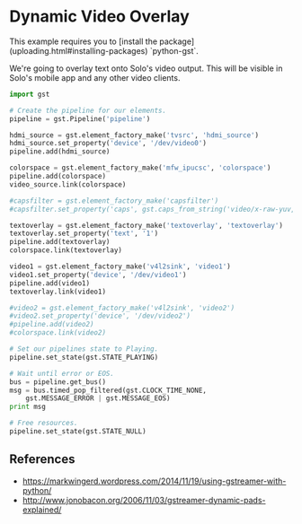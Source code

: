 # Dynamic Video Overlay

<aside class="note">
This example requires you to [install the package](uploading.html#installing-packages) `python-gst`.
</aside>

We're going to overlay text onto Solo's video output. This will be visible in Solo's mobile app and any other video clients.

```py
import gst

# Create the pipeline for our elements.
pipeline = gst.Pipeline('pipeline')

hdmi_source = gst.element_factory_make('tvsrc', 'hdmi_source')
hdmi_source.set_property('device', '/dev/video0')
pipeline.add(hdmi_source)

colorspace = gst.element_factory_make('mfw_ipucsc', 'colorspace')
pipeline.add(colorspace)
video_source.link(colorspace)

#capsfilter = gst.element_factory_make('capsfilter')
#capsfilter.set_property('caps', gst.caps_from_string('video/x-raw-yuv, width=320, height=240'))

textoverlay = gst.element_factory_make('textoverlay', 'textoverlay')
textoverlay.set_property('text', '1')
pipeline.add(textoverlay)
colorspace.link(textoverlay)

video1 = gst.element_factory_make('v4l2sink', 'video1')
video1.set_property('device', '/dev/video1')
pipeline.add(video1)
textoverlay.link(video1)

#video2 = gst.element_factory_make('v4l2sink', 'video2')
#video2.set_property('device', '/dev/video2')
#pipeline.add(video2)
#colorspace.link(video2)

# Set our pipelines state to Playing.
pipeline.set_state(gst.STATE_PLAYING)

# Wait until error or EOS.
bus = pipeline.get_bus()
msg = bus.timed_pop_filtered(gst.CLOCK_TIME_NONE,
    gst.MESSAGE_ERROR | gst.MESSAGE_EOS)
print msg

# Free resources.
pipeline.set_state(gst.STATE_NULL)
```

## References

* <https://markwingerd.wordpress.com/2014/11/19/using-gstreamer-with-python/>
* <http://www.jonobacon.org/2006/11/03/gstreamer-dynamic-pads-explained/>
